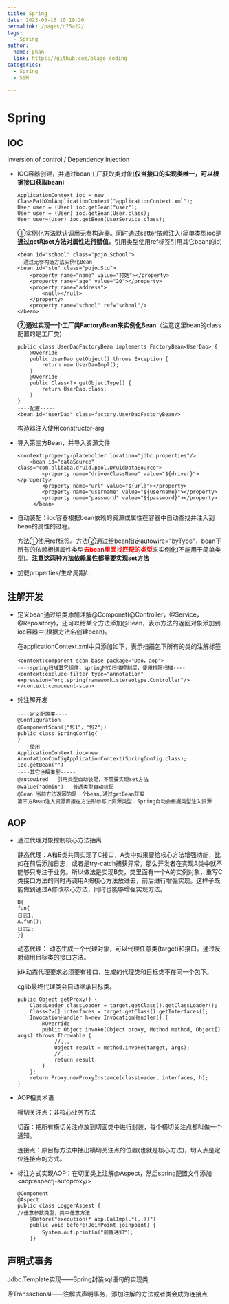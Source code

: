```yaml
---
title: Spring
date: 2023-05-15 10:19:26
permalink: /pages/d75a22/
tags: 
  - Spring
author: 
  name: phan
  link: https://github.com/blage-coding
categories: 
  - Spring
  - SSM

---
```

# Spring

## IOC

   Inversion of control / Dependency injection

   - IOC容器创建，并通过bean工厂获取类对象(**仅当接口的实现类唯一，可以根据接口获取bean**)

     ```
     ApplicationContext ioc = new ClassPathXmlApplicationContext("applicationContext.xml");
     User user = (User) ioc.getBean("user");
     User user = (User) ioc.getBean(User.class);
     User user=(User) ioc.getBean(UserService.class);
     ```

     ①实例化方法默认调用无参构造器。同时通过setter依赖注入(简单类型ioc是**通过get和set方法对属性进行赋值**，引用类型使用ref标签引用其它bean的id)

     ```
     <bean id="school" class="pojo.School">
     --通过无参构造方法实例化Bean
     <bean id="stu" class="pojo.Stu">
         <property name="name" value="村姑"></property>
         <property name="age" value="20"></property>
         <property name="address">
             <null></null>
         </property>
         <property name="school" ref="school"/>
     </bean>
     ```

     **②通过实现一个工厂类FactoryBean来实例化Bean**（注意这里bean的class配置的是工厂类)

     ```
     public class UserDaoFactoryBean implements FactoryBean<UserDao> {
         @Override
         public UserDao getObject() throws Exception {
             return new UserDaoImpl();
         }
         @Override
         public Class<?> getObjectType() {
             return UserDao.class;
         }
     }
     ----配置-----
     <bean id="userDao" class=factory.UserDaoFactoryBean/>
     ```

     构造器注入使用constructor-arg

   - 导入第三方Bean，并导入资源文件

     ```
     <context:property-placeholder location="jdbc.properties"/>
         <bean id="dataSource" class="com.alibaba.druid.pool.DruidDataSource">
             <property name="driverClassName" value="${driver}"></property>
             <property name="url" value="${url}"></property>
             <property name="username" value="${username}"></property>
             <property name="password" value="${password}"></property>
          </bean>
     ```

   - 自动装配：ioc容器根据bean依赖的资源或属性在容器中自动查找并注入到bean的属性的过程。

     方法①使用ref标签。方法②通过给bean指定autowire="byType"，bean下所有的依赖根据属性类型<font color='red'>**去bean里面找匹配的类型**</font>来实例化(不能用于简单类型)。**注意这两种方法依赖属性都需要实现set方法**

   - 加载properties/生命周期/...

## **注解开发**

   - 定义bean通过给类添加注解@Componet(@Controller，@Service，@Repository)，还可以给某个方法添加@Bean，表示方法的返回对象添加到ioc容器中(根据方法名创建bean)。

     在applicationContext.xml中只添加如下，表示扫描包下所有的类的注解标签

     ```
     <context:component-scan base-package="Dao，aop">
     ----spring扫描其它组件，springMVC扫描控制层，使用排除扫描----
     <context:exclude-filter type="annotation"
     expression="org.springframework.stereotype.Controller"/>
     </context:component-scan>
     ```

   - 纯注解开发

     ```
     ----定义配置类----
     @Configuration   
     @ComponentScan({"包1"，"包2"})
     public class SpringConfig{
     }
     ----使用---
     ApplicationContext ioc=new AnnotationConfigApplicationContext(SpringConfig.class);
     ioc.getBean("")
     ----其它注解类型-----
     @autowired   引用类型自动装配，不需要实现set方法
     @value("admin")   普通类型自动装配
     @Bean 当前方法返回的是一个bean,通过getBean获取
     第三方Bean注入资源直接在方法形参写上资源类型，Spring自动会根据类型注入资源
     ```

## **AOP**

   - 通过代理对象控制核心方法抽离

     静态代理：A和B类共同实现了C接口，A类中如果要给核心方法增强功能，比如在前后添加日志，或者是try-catch捕获异常，那么开发者在实现A类中就不能够只专注于业务。所以做法是实现B类，类里面有一个A的实例对象，重写C类接口方法的同时再调用A把核心方法放进去，前后进行增强实现。这样子既能做到通过A修改核心方法，同时也能够增强实现方法。

     ```
     B{
     fun{
     日志1;
     A.fun();
     日志2;
     }}
     ```

     动态代理： 动态生成一个代理对象，可以代理任意类(target)和接口。通过反射调用目标类的接口方法。

     jdk动态代理要求必须要有接口，生成的代理类和目标类不在同一个包下。

     cglib最终代理类会自动继承目标类。

     ```
     public Object getProxy() {
         ClassLoader classLoader = target.getClass().getClassLoader();
         Class<?>[] interfaces = target.getClass().getInterfaces();
         InvocationHandler h=new InvocationHandler() {
             @Override
             public Object invoke(Object proxy, Method method, Object[] args) throws Throwable {
                 //...
                 Object result = method.invoke(target, args);
                 //...
                 return result;
             }
         };
         return Proxy.newProxyInstance(classLoader, interfaces, h);
     }
     ```

   - AOP相关术语

     横切关注点：非核心业务方法

     切面：把所有横切关注点放到切面类中进行封装，每个横切关注点都叫做一个通知。

     连接点：原目标方法中抽出横切关注点的位置(也就是核心方法)，切入点是定位连接点的方式。

   - 标注方式实现AOP：在切面类上注解@Aspect，然后spring配置文件添加\<aop:aspectj-autoproxy/>

     ```
     @Component
     @Aspect
     public class LoggerAspest {
     //任意参数类型，类中任意方法
         @Before("execution(* aop.CalImpl.*(..))")
         public void before(JoinPoint joinpoint) {
             System.out.println("前置通知");
         }}
     ```

## 声明式事务

   Jdbc.Template实现——Spring封装sql语句的实现类

   @Transactional——注解式声明事务，添加注解的方法或者类会成为连接点